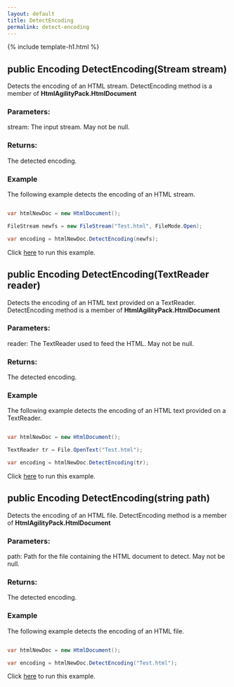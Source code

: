 ```yaml
---
layout: default
title: DetectEncoding
permalink: detect-encoding
---
```


{% include template-h1.html %}

## public Encoding DetectEncoding(Stream stream)

Detects the encoding of an HTML stream. DetectEncoding method is a member of **HtmlAgilityPack.HtmlDocument**

### Parameters:

stream: The input stream. May not be null.

### Returns:

The detected encoding.

### Example

The following example detects the encoding of an HTML stream.

```csharp

var htmlNewDoc = new HtmlDocument();

FileStream newfs = new FileStream("Test.html", FileMode.Open);

var encoding = htmlNewDoc.DetectEncoding(newfs);

```

Click [here](https://dotnetfiddle.net/ImZV3y) to run this example.

## public Encoding DetectEncoding(TextReader reader)

Detects the encoding of an HTML text provided on a TextReader. DetectEncoding method is a member of **HtmlAgilityPack.HtmlDocument**

### Parameters:

reader: The TextReader used to feed the HTML. May not be null.

### Returns:

The detected encoding.

### Example

The following example detects the encoding of an HTML text provided on a TextReader.

```csharp

var htmlNewDoc = new HtmlDocument();

TextReader tr = File.OpenText("Test.html");

var encoding = htmlNewDoc.DetectEncoding(tr);

```

Click [here](https://dotnetfiddle.net/IkDlKt) to run this example.

## public Encoding DetectEncoding(string path)

Detects the encoding of an HTML file. DetectEncoding method is a member of **HtmlAgilityPack.HtmlDocument**

### Parameters:

path: Path for the file containing the HTML document to detect. May not be null.

### Returns:

The detected encoding.

### Example

The following example detects the encoding of an HTML file.

```csharp

var htmlNewDoc = new HtmlDocument();

var encoding = htmlNewDoc.DetectEncoding("Test.html");

```

Click [here](https://dotnetfiddle.net/Wa4VTT) to run this example.
